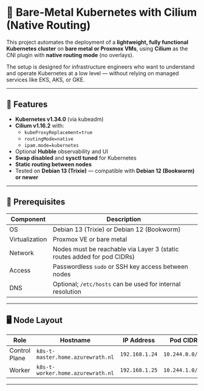 # 🧩 Bare-Metal Kubernetes with Cilium (Native Routing)

This project automates the deployment of a **lightweight, fully functional Kubernetes cluster** on **bare metal or Proxmox VMs**, using **Cilium** as the CNI plugin with **native routing mode** (no overlays).

The setup is designed for infrastructure engineers who want to understand and operate Kubernetes at a low level — without relying on managed services like EKS, AKS, or GKE.

---

## 🚀 Features

- **Kubernetes v1.34.0** (via kubeadm)
- **Cilium v1.16.2** with:
  - `kubeProxyReplacement=true`
  - `routingMode=native`
  - `ipam.mode=kubernetes`
- Optional **Hubble** observability and UI
- **Swap disabled** and **sysctl tuned** for Kubernetes
- **Static routing between nodes**
- Tested on **Debian 13 (Trixie)** — compatible with **Debian 12 (Bookworm) or newer**

---

## 🧱 Prerequisites

| Component | Description |
|------------|--------------|
| OS | Debian 13 (Trixie) or Debian 12 (Bookworm) |
| Virtualization | Proxmox VE or bare metal |
| Network | Nodes must be reachable via Layer 3 (static routes added for pod CIDRs) |
| Access | Passwordless `sudo` or SSH key access between nodes |
| DNS | Optional; `/etc/hosts` can be used for internal resolution |

---

## 🖥️ Node Layout

| Role | Hostname | IP Address | Pod CIDR |
|------|-----------|-------------|-----------|
| Control Plane | `k8s-t-master.home.azurewrath.nl` | `192.168.1.24` | `10.244.0.0/24` |
| Worker | `k8s-t-worker.home.azurewrath.nl` | `192.168.1.25` | `10.244.1.0/24` |

---


